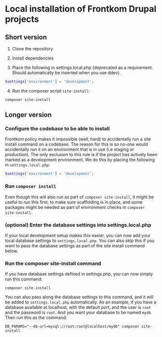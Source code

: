 # Local installation of Frontkom Drupal projects

## Short version

1. Clone the repository
2. Install dependencies

3. Place the following in settings.local.php (deprecated as a requirement. Should automatically be inserted when you use ddev).

```php
$settings['environment'] = 'development';
```

4. Run the composer script `site-install`:

```bash
composer site-install
```

## Longer version

### Configure the codebase to be able to install

Frontkom policy makes it impossible (well, hard) to accidentally run a site install command on a codebase. The reason for this is so no-one would accidentally run it on an environment that is in use (i.e staging or production). The only exclusion to this rule is if the project has actively been marked as a development environment. We do this by placing the following in `settings.local.php`:

```php
$settings['environment'] = 'development';
```

### Run `composer install`

Even though this will also run as part of `composer site-install`, it might be useful to run this first, to make sure scaffolding is in place, and some packages might be needed as part of environment checks in `composer site-install`. 

### (optional) Enter the database settings into settings.local.php

If your local development setup makes this easier, you can now add your local database settings to `settings.local.php`. You can also skip this if you want to pass the database settings as part of the site install command below.

### Run the composer site-install command

If you have database settings defined in settings.php, you can now simply run this command:

```
composer site-install
``` 

You can also pass along the database settings to this command, and it will be added to `settings.local.php` automatically. As an example, if you have a database available at localhost, with the default port, and the user is `root` and the password is `root`. And you want your database to be named `mydb`. Then run this as the command:

```
DB_PARAMS="--db-url=mysql://root:root@localhost/mydb" composer site-install
